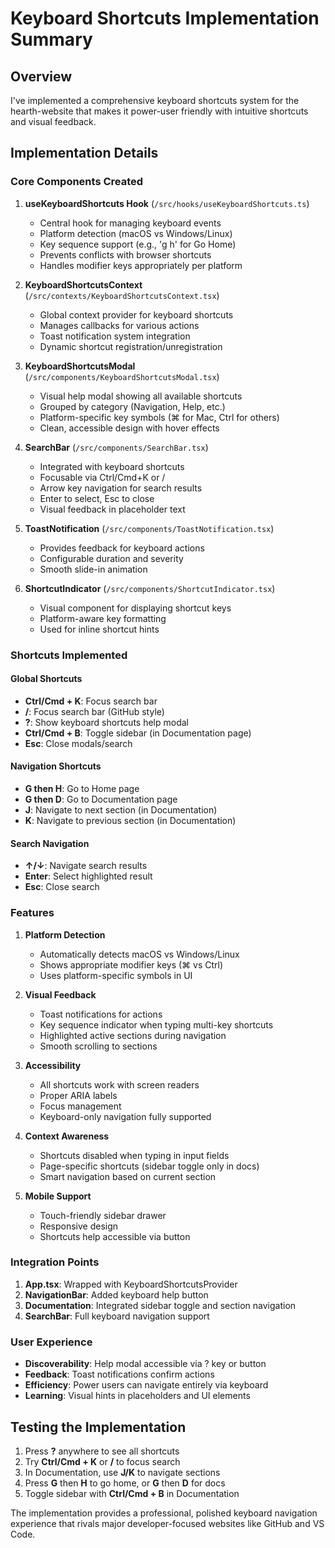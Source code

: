 # Keyboard Shortcuts Implementation Summary

## Overview
I've implemented a comprehensive keyboard shortcuts system for the hearth-website that makes it power-user friendly with intuitive shortcuts and visual feedback.

## Implementation Details

### Core Components Created

1. **useKeyboardShortcuts Hook** (`/src/hooks/useKeyboardShortcuts.ts`)
   - Central hook for managing keyboard events
   - Platform detection (macOS vs Windows/Linux)
   - Key sequence support (e.g., 'g h' for Go Home)
   - Prevents conflicts with browser shortcuts
   - Handles modifier keys appropriately per platform

2. **KeyboardShortcutsContext** (`/src/contexts/KeyboardShortcutsContext.tsx`)
   - Global context provider for keyboard shortcuts
   - Manages callbacks for various actions
   - Toast notification system integration
   - Dynamic shortcut registration/unregistration

3. **KeyboardShortcutsModal** (`/src/components/KeyboardShortcutsModal.tsx`)
   - Visual help modal showing all available shortcuts
   - Grouped by category (Navigation, Help, etc.)
   - Platform-specific key symbols (⌘ for Mac, Ctrl for others)
   - Clean, accessible design with hover effects

4. **SearchBar** (`/src/components/SearchBar.tsx`)
   - Integrated with keyboard shortcuts
   - Focusable via Ctrl/Cmd+K or /
   - Arrow key navigation for search results
   - Enter to select, Esc to close
   - Visual feedback in placeholder text

5. **ToastNotification** (`/src/components/ToastNotification.tsx`)
   - Provides feedback for keyboard actions
   - Configurable duration and severity
   - Smooth slide-in animation

6. **ShortcutIndicator** (`/src/components/ShortcutIndicator.tsx`)
   - Visual component for displaying shortcut keys
   - Platform-aware key formatting
   - Used for inline shortcut hints

### Shortcuts Implemented

#### Global Shortcuts
- **Ctrl/Cmd + K**: Focus search bar
- **/**: Focus search bar (GitHub style)
- **?**: Show keyboard shortcuts help modal
- **Ctrl/Cmd + B**: Toggle sidebar (in Documentation page)
- **Esc**: Close modals/search

#### Navigation Shortcuts
- **G then H**: Go to Home page
- **G then D**: Go to Documentation page
- **J**: Navigate to next section (in Documentation)
- **K**: Navigate to previous section (in Documentation)

#### Search Navigation
- **↑/↓**: Navigate search results
- **Enter**: Select highlighted result
- **Esc**: Close search

### Features

1. **Platform Detection**
   - Automatically detects macOS vs Windows/Linux
   - Shows appropriate modifier keys (⌘ vs Ctrl)
   - Uses platform-specific symbols in UI

2. **Visual Feedback**
   - Toast notifications for actions
   - Key sequence indicator when typing multi-key shortcuts
   - Highlighted active sections during navigation
   - Smooth scrolling to sections

3. **Accessibility**
   - All shortcuts work with screen readers
   - Proper ARIA labels
   - Focus management
   - Keyboard-only navigation fully supported

4. **Context Awareness**
   - Shortcuts disabled when typing in input fields
   - Page-specific shortcuts (sidebar toggle only in docs)
   - Smart navigation based on current section

5. **Mobile Support**
   - Touch-friendly sidebar drawer
   - Responsive design
   - Shortcuts help accessible via button

### Integration Points

1. **App.tsx**: Wrapped with KeyboardShortcutsProvider
2. **NavigationBar**: Added keyboard help button
3. **Documentation**: Integrated sidebar toggle and section navigation
4. **SearchBar**: Full keyboard navigation support

### User Experience

- **Discoverability**: Help modal accessible via ? key or button
- **Feedback**: Toast notifications confirm actions
- **Efficiency**: Power users can navigate entirely via keyboard
- **Learning**: Visual hints in placeholders and UI elements

## Testing the Implementation

1. Press **?** anywhere to see all shortcuts
2. Try **Ctrl/Cmd + K** or **/** to focus search
3. In Documentation, use **J/K** to navigate sections
4. Press **G** then **H** to go home, or **G** then **D** for docs
5. Toggle sidebar with **Ctrl/Cmd + B** in Documentation

The implementation provides a professional, polished keyboard navigation experience that rivals major developer-focused websites like GitHub and VS Code.
